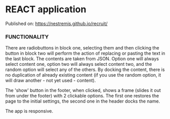 # REACT application 

Published on: https://nestremis.github.io/recruit/


### FUNCTIONALITY
There are radiobuttons in block one, selecting them and then clicking the button in block two will perform the action of replacing or pasting the text in the last block. The contents are taken from JSON. Option one will always select content one, option two will always select content two, and the random option will select any of the others. By docking the content, there is no duplication of already existing content (if you use the random option, it will draw another - not yet used - content). 

The 'show' button in the footer, when clicked, shows a frame (slides it out from under the footer) with 2 clickable options. The first one restores the page to the initial settings, the second one in the header docks the name.

The app is responsive.

